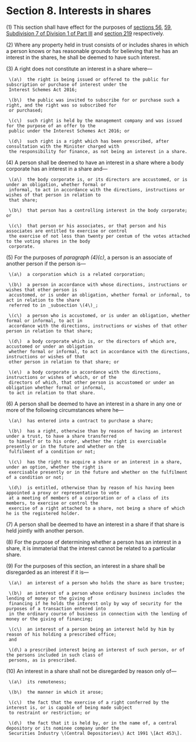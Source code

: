 # Section 8. Interests in shares

\(1\) This section shall have effect for the purposes of [sections 56](../part-2-formation-and-administration-of-companies/division-8-registered-office-and-registers/section-56.-power-of-company-to-require-disclosure-of-beneficial-interest-in-its-voting-shares.md), [59](../part-2-formation-and-administration-of-companies/division-8-registered-office-and-registers/section-59.-register-of-directors-shareholdings-etc..md), [Subdivision 7 of Division 1 of Part III](../part-3-management-of-company/division-1-share-and-capital-maintenance/subdivision-7-substantial-shareholdings/) and [section 219](../part-3-management-of-company/division-2-members-directors-and-officers-of-companies/subdivision-3-directors-duties-and-responsibilities/section-219.-general-duty-to-make-disclosure.md) respectively.

\(2\) Where any property held in trust consists of or includes shares in which a person knows or has reasonable grounds for believing that he has an interest in the shares, he shall be deemed to have such interest.

\(3\) A right does not constitute an interest in a share where—

     \(a\)  the right is being issued or offered to the public for subscription or purchase of interest under the   
     Interest Schemes Act 2016;

     \(b\)  the public was invited to subscribe for or purchase such a right, and the right was so subscribed for   
     or purchased;

     \(c\)  such right is held by the management company and was issued for the purpose of an offer to the   
     public under the Interest Schemes Act 2016; or

     \(d\)  such right is a right which has been prescribed, after consultation with the Minister charged with   
     the responsibility for finance, as not being an interest in a share.

\(4\) A person shall be deemed to have an interest in a share where a body corporate has an interest in a share and—

     \(a\)  the body corporate is, or its directors are accustomed, or is under an obligation, whether formal or   
     informal, to act in accordance with the directions, instructions or wishes of that person in relation to   
     that share;

     \(b\)  that person has a controlling interest in the body corporate; or

     \(c\)  that person or his associates, or that person and his associates are entitled to exercise or control   
     the exercise of not less than twenty per centum of the votes attached to the voting shares in the body   
     corporate.

\(5\) For the purposes of _paragraph \(4\)\(c\)_, a person is an associate of another person if the person is—

     \(a\)  a corporation which is a related corporation;  
  
     \(b\)  a person in accordance with whose directions, instructions or wishes that other person is   
     accustomed, or is under an obligation, whether formal or informal, to act in relation to the share   
     referred to in _subsection \(4\)_;

     \(c\)  a person who is accustomed, or is under an obligation, whether formal or informal, to act in   
     accordance with the directions, instructions or wishes of that other person in relation to that share;

     \(d\)  a body corporate which is, or the directors of which are, accustomed or under an obligation   
     whether formal or informal, to act in accordance with the directions, instructions or wishes of that   
     other person in relation to that share; or

     \(e\)  a body corporate in accordance with the directions, instructions or wishes of which, or of the   
     directors of which, that other person is accustomed or under an obligation whether formal or informal,   
     to act in relation to that share.

\(6\) A person shall be deemed to have an interest in a share in any one or more of the following circumstances where he—

     \(a\)  has entered into a contract to purchase a share;

     \(b\)  has a right, otherwise than by reason of having an interest under a trust, to have a share transferred   
     to himself or to his order, whether the right is exercisable presently or in the future and whether on the   
     fulfilment of a condition or not;

     \(c\)  has the right to acquire a share or an interest in a share, under an option, whether the right is   
     exercisable presently or in the future and whether on the fulfilment of a condition or not;

     \(d\)  is entitled, otherwise than by reason of his having been appointed a proxy or representative to vote   
     at a meeting of members of a corporation or of a class of its members, to exercise or control the   
     exercise of a right attached to a share, not being a share of which he is the registered holder.

\(7\) A person shall be deemed to have an interest in a share if that share is held jointly with another person.

\(8\) For the purpose of determining whether a person has an interest in a share, it is immaterial that the interest cannot be related to a particular share.

\(9\) For the purposes of this section, an interest in a share shall be disregarded as an interest if it is—

     \(a\)  an interest of a person who holds the share as bare trustee;

     \(b\)  an interest of a person whose ordinary business includes the lending of money or the giving of        
     financing if he holds the interest only by way of security for the purposes of a transaction entered into   
     in the ordinary course of business in connection with the lending of money or the giving of financing;

     \(c\)  an interest of a person being an interest held by him by reason of his holding a prescribed office;   
     and  
  
     \(d\) a prescribed interest being an interest of such person, or of the persons included in such class of   
     persons, as is prescribed.

\(10\) An interest in a share shall not be disregarded by reason only of—

     \(a\)  its remoteness;

     \(b\)  the manner in which it arose;

     \(c\)  the fact that the exercise of a right conferred by the interest is, or is capable of being made subject   
     to restraint or restriction; or

     \(d\)  the fact that it is held by, or in the name of, a central depository or its nominee company under the   
     Securities Industry \(Central Depositories\) Act 1991 \[Act 453\].

